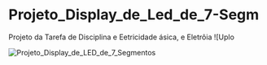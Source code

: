 # Projeto_Display_de_Led_de_7-Segm
Projeto da Tarefa de Disciplina e Eetricidade ásica, e Eletrôia
![Uplo

![Projeto_Display_de_LED_de_7_Segmentos](https://github.com/user-attachments/assets/9eec8055-4d3a-4ee0-8d12-18627fa1eed5)
